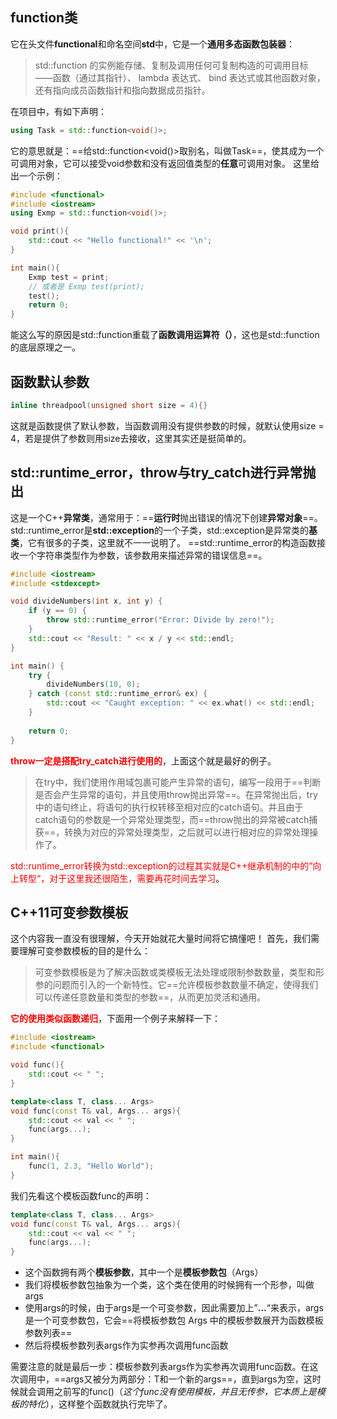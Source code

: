 ## function类
它在头文件**functional**和命名空间**std**中，它是一个**通用多态函数包装器**：
>  std::function 的实例能存储、复制及调用任何可复制构造的可调用目标——函数（通过其指针）、 lambda 表达式、 bind 表达式或其他函数对象，还有指向成员函数指针和指向数据成员指针。

在项目中，有如下声明：
```cpp
using Task = std::function<void()>;
```
它的意思就是：==给std::function<void()>取别名，叫做Task==，使其成为一个可调用对象，它可以接受void参数和没有返回值类型的**任意**可调用对象。
这里给出一个示例：
```cpp
#include <functional>
#include <iostream>
using Exmp = std::function<void()>;

void print(){
	std::cout << "Hello functional!" << '\n';
}

int main(){
	Exmp test = print;
	// 或者是 Exmp test(print);
	test();
	return 0;
}
```
能这么写的原因是std::function重载了**函数调用运算符（）**，这也是std::function的底层原理之一。

## 函数默认参数
```cpp
inline threadpool(unsigned short size = 4){}
```
这就是函数提供了默认参数，当函数调用没有提供参数的时候，就默认使用size = 4，若是提供了参数则用size去接收，这里其实还是挺简单的。

## std::runtime_error，throw与try_catch进行异常抛出
这是一个C++**异常类**，通常用于：==**运行时**抛出错误的情况下创建**异常对象**==。
std::runtime_error是**std::exception**的一个子类，std::exception是异常类的**基类**，它有很多的子类，这里就不一一说明了。
==std::runtime_error的构造函数接收一个字符串类型作为参数，该参数用来描述异常的错误信息==。
```cpp
#include <iostream>
#include <stdexcept>

void divideNumbers(int x, int y) {
    if (y == 0) {
        throw std::runtime_error("Error: Divide by zero!");
    }
    std::cout << "Result: " << x / y << std::endl;
}

int main() {
    try {
        divideNumbers(10, 0);
    } catch (const std::runtime_error& ex) {
        std::cout << "Caught exception: " << ex.what() << std::endl;
    }
    
    return 0;
}
```
**<font color="red">throw一定是搭配try_catch进行使用的</font>**，上面这个就是最好的例子。
> 在try中，我们使用作用域包裹可能产生异常的语句，编写一段用于==判断是否会产生异常的语句，并且使用throw抛出异常==。在异常抛出后，try中的语句终止，将语句的执行权转移至相对应的catch语句。并且由于catch语句的参数是一个异常处理类型，而==throw抛出的异常被catch捕获==，转换为对应的异常处理类型，之后就可以进行相对应的异常处理操作了。

<font color="red">std::runtime_error转换为std::exception的过程其实就是C++继承机制的中的”向上转型“，对于这里我还很陌生，需要再花时间去学习</font>。
## C++11可变参数模板
这个内容我一直没有很理解，今天开始就花大量时间将它搞懂吧！
首先，我们需要理解可变参数模板的目的是什么：
> 可变参数模板是为了解决函数或类模板无法处理或限制参数数量，类型和形参的问题而引入的一个新特性。它==允许模板参数数量不确定，使得我们可以传递任意数量和类型的参数==，从而更加灵活和通用。

**<font color="red">它的使用类似函数递归</font>**，下面用一个例子来解释一下：
```cpp
#include <iostream>
#include <functional>

void func(){
	std::cout << " ";
}

template<class T, class... Args>
void func(const T& val, Args... args){
	std::cout << val << " ";
	func(args...);
}

int main(){
	func(1, 2.3, "Hello World");
}
```

我们先看这个模板函数func的声明：
```cpp
template<class T, class... Args>
void func(const T& val, Args... args){
	std::cout << val << " ";
	func(args...);
}
```
- 这个函数拥有两个**模板参数**，其中一个是**模板参数包**（Args）
- 我们将模板参数包抽象为一个类，这个类在使用的时候拥有一个形参，叫做args
- 使用args的时候，由于args是一个可变参数，因此需要加上”**...**“来表示，args是一个可变参数包，它会==将模板参数包 Args 中的模板参数展开为函数模板参数列表==
- 然后将模板参数列表args作为实参再次调用func函数

需要注意的就是最后一步：模板参数列表args作为实参再次调用func函数。在这次调用中，==args又被分为两部分：T和一个新的args==，直到args为空，这时候就会调用之前写的func()（*这个func没有使用模板，并且无传参，它本质上是模板的特化*），这样整个函数就执行完毕了。